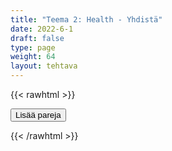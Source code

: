 ```yaml
---
title: "Teema 2: Health - Yhdistä"
date: 2022-6-1
draft: false
type: page
weight: 64
layout: tehtava
---
```

{{< rawhtml >}}
<link rel="stylesheet" type="text/css" href="/css/yhdistely.css"/>
<div id="nappulat">
<button id="lisaa">
Lisää pareja
</button>
</div>
<div id="kaikki"></div>
<div id="tehtava" class="grid grid-cols-2">
 <div><ul id="terms"> </ul></div>
 <div><ul id="defs"> </ul></div>

</div>


<script> 
 
 //Execute a JavaScript immediately after a page has been loaded
window.onload = function() {

  //Data for terms and definitions. This can be stored in a separate .js file, in a JSON file or here in the main file
   var data = {
    terms: [{

     index: 0, text: 'aunt'
}, { index: 1, text: 'dependant'
}, { index: 2, text: '(first) cousin'
}, { index: 3, text: 'grandparent'
}, { index: 4, text: 'guardian'
}, { index: 5, text: 'nephew'
}, { index: 6, text: 'niece'
}, { index: 7, text: 'relatives'
}, { index: 8, text: 'second cousin'
}, { index: 9, text: 'sibling'
}, { index: 10, text: 'uncle'
}, { index: 11, text: 'brother-in-law'
}, { index: 12, text: 'daughter-in-law'
}, { index: 13, text: 'father-in-law'
}, { index: 14, text: 'in-laws'
}, { index: 15, text: 'mother-in-law'
}, { index: 16, text: 'sister-in-law'
}, { index: 17, text: 'son-in-law'
}, { index: 18, text: '(bride)groom'
}, { index: 19, text: 'bachelor'
}, { index: 20, text: 'bachelorette'
}, { index: 21, text: 'bride'
}, { index: 22, text: 'ex-husband'
}, { index: 23, text: 'ex-wife'
}, { index: 24, text: 'fiancé'
}, { index: 25, text: 'fiancée'
}, { index: 26, text: 'partner'
}, { index: 27, text: 'significant other'
}, { index: 28, text: 'spouse'
}, { index: 29, text: 'foster parents'
}, { index: 30, text: 'orphan'
}, { index: 31, text: 'stepfather'
}, { index: 32, text: 'stepmother'
}, { index: 33, text: 'surrogate mother'
}, { index: 34, text: 'descendant'
}, { index: 35, text: 'forefather, ancestor'
}, { index: 36, text: 'offspring'
}, { index: 37, text: 'blended family, stepfamily'
}, { index: 38, text: 'extended family'
}, { index: 39, text: 'foster family'
}, { index: 40, text: 'LGBT family'
}, { index: 41, text: 'nuclear family'
}, { index: 42, text: 'same-sex couple'
}, { index: 43, text: 'single-parent family'
}, { index: 44, text: 'divorced'
}, { index: 45, text: 'engaged'
}, { index: 46, text: 'married'
}, { index: 47, text: 'separated'
}, { index: 48, text: 'single'
}, { index: 49, text: 'widow'
}, { index: 50, text: 'widower'
}, { index: 51, text: 'adopt'
}, { index: 52, text: 'be / get divorced from'
}, { index: 53, text: 'be / get engaged to'
}, { index: 54, text: 'be / get married to'
}, { index: 55, text: 'bring up, raise'
}, { index: 56, text: 'marry someone'
}, { index: 57, text: 'nurture'
}, { index: 58, text: 'start / end a relationship with someone'
}, { index: 59, text: 'adult, of age'
}, { index: 60, text: 'child neglect'
}, { index: 61, text: 'family ties'
}, { index: 62, text: 'family values'
}, { index: 63, text: 'minor'
}, { index: 64, text: 'upbringing'

},

    ],

  definitions: [{
    
     index: 0, text: 'täti'
}, { index: 1, text: 'huollettava'
}, { index: 2, text: 'serkku'
}, { index: 3, text: 'isovanhempi'
}, { index: 4, text: 'huoltaja'
}, { index: 5, text: 'sisaren- tai veljenpoika'
}, { index: 6, text: 'sisaren- tai veljentytär'
}, { index: 7, text: 'sukulaiset'
}, { index: 8, text: 'pikkuserkku'
}, { index: 9, text: 'sisarus'
}, { index: 10, text: 'setä, eno'
}, { index: 11, text: 'lanko'
}, { index: 12, text: 'miniä'
}, { index: 13, text: 'appi'
}, { index: 14, text: 'puolison sukulaiset'
}, { index: 15, text: 'anoppi'
}, { index: 16, text: 'käly'
}, { index: 17, text: 'vävy'
}, { index: 18, text: 'sulhanen'
}, { index: 19, text: 'poikamies'
}, { index: 20, text: 'poikamiestyttö'
}, { index: 21, text: 'morsian'
}, { index: 22, text: 'entinen aviomies'
}, { index: 23, text: 'entinen vaimo'
}, { index: 24, text: 'kihlattu (mies)'
}, { index: 25, text: 'kihlattu (nainen)'
}, { index: 26, text: 'puoliso, kumppani'
}, { index: 27, text: 'kumppani'
}, { index: 28, text: 'puoliso'
}, { index: 29, text: 'sijaisvanhemmat'
}, { index: 30, text: 'orpo'
}, { index: 31, text: 'isäpuoli'
}, { index: 32, text: 'äitipuoli'
}, { index: 33, text: 'sijaissynnyttäjä'
}, { index: 34, text: 'jälkeläinen'
}, { index: 35, text: 'esi-isä'
}, { index: 36, text: 'jälkeläiset, jälkikasvu'
}, { index: 37, text: 'uusperhe (puolisoilla voi olla yhteisten lasten lisäksi lapsia edellisistä parisuhteista)'
}, { index: 38, text: 'suurperhe, suku'
}, { index: 39, text: 'sijaisperhe'
}, { index: 40, text: 'sateenkaariperhe'
}, { index: 41, text: 'ydinperhe'
}, { index: 42, text: 'samaa sukupuolta olevien parisuhde'
}, { index: 43, text: 'yhden vanhemman perhe'
}, { index: 44, text: 'eronnut'
}, { index: 45, text: 'kihloissa'
}, { index: 46, text: 'naimisissa'
}, { index: 47, text: 'erillään asuva, asumuserossa'
}, { index: 48, text: 'naimaton'
}, { index: 49, text: 'leski (naispuolinen)'
}, { index: 50, text: 'leski (miespuolinen)'
}, { index: 51, text: 'adoptoida'
}, { index: 52, text: 'erota'
}, { index: 53, text: 'olla kihloissa / mennä kihloihin'
}, { index: 54, text: 'olla naimisissa / mennä naimisiin'
}, { index: 55, text: 'kasvattaa'
}, { index: 56, text: 'mennä naimisiin jonkun kanssa'
}, { index: 57, text: 'hoivata, kasvattaa'
}, { index: 58, text: 'aloittaa / päättää suhde'
}, { index: 59, text: 'täysi-ikäinen'
}, { index: 60, text: 'lasten laiminlyönti'
}, { index: 61, text: 'perhesuhteet'
}, { index: 62, text: 'perhearvot'
}, { index: 63, text: 'alaikäinen'
}, { index: 64, text: 'kasvatus'


},

    ],
    //this creates matches for indexes. This is a sort of an Answer Sheet
    pairs: {
      0: 0,
      1: 1,
      2: 2,
      3: 3,
      4: 4,
      5: 5,
      6: 6,
      7: 7,
      8: 8,
      9: 9,
      10: 10,
      11: 11,
      12: 12,
      13: 13,
      14: 14,
      15: 15,
      16: 16,
      17: 17,
      18: 18,
      19: 19,
      20: 20,
      21: 21,
      22: 22,
      23: 23,
      24: 24,
      25: 25,
      26: 26,
      27: 27,
      28: 28,
      29: 29,
      30: 30,
      31: 31,
      32: 32,
      33: 33,
      34: 34,
      35: 35,
      36: 36,
      37: 37,
      38: 38,
      39: 39,
      40: 40,
      41: 41,
      42: 42,
      43: 43,
      44: 44,
      45: 45,
      46: 46,
      47: 47,
      48: 48,
      49: 49,
      50: 50,
      51: 51,
      52: 52,
      53: 53,
      54: 54,
      55: 55,
      56: 56,
      57: 57,
      58: 58,
      59: 59,
      60: 60,
      61: 61,
      62: 62,
      63: 63,
      64: 64,
    }
  };
    
for (var a=[],i=0;i<65;++i) a[i]=i;

function shufflee(array) {
  var tmp, current, top = array.length;
  if(top) while(--top) {
    current = Math.floor(Math.random() * (top + 1));
    tmp = array[current];
    array[current] = array[top];
    array[top] = tmp;
  }
  return array;
}

a = shufflee(a);
  

  var selectedTerm = null, //to make sure none is selected onload
    selectedDef = null,
    termsContainer = document.querySelector("#terms"), //list of terms
    defsContainer = document.querySelector("#defs"); //list of definitions

  //This function takes two arguments, that is one term and one def to compare if they match. It returns True or False after compairing values of the "pairs" object property.     
  function isMatch(termIndex, defIndex) {
    return data.pairs[termIndex] === defIndex;
  }

  //This function adds HTML elements and content to the specified container (UL).
  function createListHTML(list, container) {
    container.innerHTML = ""; //first, clean up any existing LI elements
    for (var i = 0; i < 65; i++) {
      container.innerHTML = container.innerHTML + "<li data-index='" + list[i]["index"] + "'>" + "<span>" + list[i]["text"] + "</span>" + "</li>";

    }
  }

function addCSS(css){
  var elem=document.createElement('style');
  if(elem.styleSheet && !elem.sheet)elem.styleSheet.cssText=css;
  else elem.appendChild(document.createTextNode(css));
  document.getElementsByTagName('head')[0].appendChild(elem); 
}

  createListHTML(data.terms, termsContainer);
  createListHTML(data.definitions, defsContainer);

  //listen for a "click" event on a list of Terms and store the clicked object in the target object
  termsContainer.addEventListener("click", function(e) {
    var target = e.target.parentNode;
    if (target.className === "score")
      return;
    var termIndex = Number(target.getAttribute("data-index"));
    //the condition is that only one LI can be selected
    if (selectedTerm !== null && selectedTerm !== termIndex) {
      termsContainer.querySelector("li[data-index='" + selectedTerm + "']").removeAttribute("data-selected");
    }

    //deletion of the decoration
    if (target.hasAttribute("data-selected")) {
      target.removeAttribute("data-selected");
      selectedTerm = null;
    }
    //selecting on click	
    else {
      target.setAttribute("data-selected", true);
      selectedTerm = termIndex;
    }

    if (selectedTerm !== null && selectedDef !== null) {
      var term = document.querySelector("#terms [data-index='" + selectedTerm + "']");
      var def = document.querySelector("#defs [data-index='" + selectedDef + "']");
      if (isMatch(selectedTerm, selectedDef)) {
				term.className = "score";
        def.className = "score";
  			numero++;
   			term.style.order = (numero);
   			def.style.order = (numero);
            }
      selectedTerm = null;
      selectedDef = null;
      term.removeAttribute("data-selected");
      def.removeAttribute("data-selected");
			    }
  })

  defsContainer.addEventListener("click", function(e) {
    var target = e.target.parentNode;
    if (target.className === "score")
      return;
    var defIndex = Number(target.getAttribute("data-index"));
    var defText = Number(target.getAttribute("data-index"))

    if (selectedDef !== null && selectedDef !== defIndex) {
      defsContainer.querySelector("li[data-index='" + selectedDef + "']").removeAttribute("data-selected");
    }

    if (target.hasAttribute("data-selected"))
      target.removeAttribute("data-selected");
    else
      target.setAttribute("data-selected", true);
    selectedDef = Number(target.getAttribute("data-index"));
    if (selectedTerm !== null && selectedDef !== null) {
      //var term = document.querySelector("#terms [data-index='"+selectedTerm+"']");
      var term = termsContainer.querySelector("[data-index='" + selectedTerm + "']");
      //var def = document.querySelector("#defs [data-index='"+selectedDef+"']");
      var def = defsContainer.querySelector("[data-index='" + selectedDef + "']");
      if (isMatch(selectedTerm, selectedDef)) {
				term.className = "score";
        def.className = "score";
  			numero++;
   			term.style.order = (numero);
   			def.style.order = (numero);
       }
      
      selectedTerm = null; //poista napautusten valinta
      selectedDef = null; //poista napautusten valinta
      term.removeAttribute("data-selected");
      def.removeAttribute("data-selected");
    }
  })

  function shuffle() {
    randomSort(data.terms)
    randomSort(data.definitions)
    createListHTML(data.terms, termsContainer)
    createListHTML(data.definitions, defsContainer)
    addCSS("div#tehtava li[data-index]{display: none;}")
    addCSS("div#tehtava li[data-index='" + a[0] + "']{display: flex;}")
		addCSS("div#tehtava li[data-index='" + a[1] + "']{display: flex;}")
    addCSS("div#tehtava li[data-index='" + a[2] + "']{display: flex;}")
    addCSS("div#tehtava li[data-index='" + a[3] + "']{display: flex;}")
    addCSS("div#tehtava li[data-index='" + a[4] + "']{display: flex;}")
    addCSS("div#tehtava li[data-index='" + a[5] + "']{display: flex;}")
  }
  
  
  
  function randomSort(array) {
    var currentIndex = array.length,
      temporaryValue, randomIndex;

    // While there remain elements to shuffle...

    while (currentIndex !== 0) {

      // Pick a remaining element...
      randomIndex = Math.floor(Math.random() * currentIndex);
      currentIndex -= 1;

      // And swap it with the current element. SWAP
      temporaryValue = array[currentIndex];
      array[currentIndex] = array[randomIndex];
      array[randomIndex] = temporaryValue;
    }

    return array;
  }

  shuffle(); 
  
document.getElementById("lisaa").addEventListener("click", function() {
        h++;
        addCSS("div#tehtava li[data-index='" + a[h] + "']{display: flex;}")
				h++;
        addCSS("div#tehtava li[data-index='" + a[h] + "']{display: flex;}")
				h++;
        addCSS("div#tehtava li[data-index='" + a[h] + "']{display: flex;}")
				h++;
        addCSS("div#tehtava li[data-index='" + a[h] + "']{display: flex;}")
				h++;
        addCSS("div#tehtava li[data-index='" + a[h] + "']{display: flex;}")
				h++;
        addCSS("div#tehtava li[data-index='" + a[h] + "']{display: flex;}")
if(h>68){$("#kaikki").html("Kaikki lisätty jo!"); }      })
  }

var numero = 0;
var h = 6;
</script>
{{< /rawhtml >}}